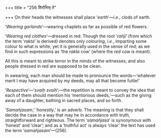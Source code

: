 +++
title = "256 शिरोभिस् ते"

+++
On their heads the witnesses shall place ‘*earth*’—*i.e*., clods of
earth.

‘*Wearing garlands*’—wearing chaplets as far as possible of red flowers.

‘*Wearing red clothes*’—dressed in red. Though the root ‘*rañji*’ (from
which the term ‘*rakta*’ is derived) denotes only *colouring*, *i.e*.,
imparting some colour to what is white, yet it is generally used in the
sense of *red*; as we find in such expressions as ‘the *rakta* cow’
(where the *red* cow is meant).

All this is meant to strike terror in the minds of the witnesses; and
also people dressed in red are supposed to be clean.

In swearing, each man should be made to pronounce the words—‘whatever
merit I may have acquired by my deeds, may all that become futile!’

‘*Respective*’—‘*svaiḥ svaiḥ*’;—the repetition is meant to convey the
idea that each of them should mention his ‘meritorious deeds,’—such as
the giving away of a daughter, bathing in sacred places, and so forth.

‘*Samañjasam*,’ ‘*honestly*,’ is an adverb. The meaning is that they
shall decide the case in a way that may he in accordance with truth,
straightforward and righteous. The term ‘*samañjasa*’ is synonymous with
‘honest’ and ‘clear’; and as a ‘truthful act’ is always ‘clear’ the text
has used the term ‘*samañjasam*’—(256).


